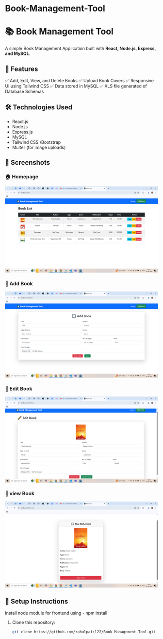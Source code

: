 ﻿# Book-Management-Tool

# 📚 Book Management Tool

A simple Book Management Application built with **React, Node.js, Express, and MySQL**.

## 🚀 Features

✅ Add, Edit, View, and Delete Books
✅ Upload Book Covers
✅ Responsive UI using Tailwind CSS
✅ Data stored in MySQL
✅ XLS file generated of Database Schemas

## 🛠️ Technologies Used

- React.js
- Node.js
- Express.js
- MySQL
- Tailwind CSS /Bootstrap
- Multer (for image uploads)

## 📸 Screenshots

### 🏠 Homepage
![Home Page](Screenshots/Home%20Page.png)


### 📖 Add Book
![Add Book](Screenshots/AddBook.png)


### 📖 Edit Book
![Edit Book](Screenshots/EditBook.png)

### 📖 view Book
![View Book](Screenshots/ViewBook.png)



## 📂 Setup Instructions
install node module for frontend using - npm install

1. Clone this repository:
   ```sh
   git clone https://github.com/rahulpatil22/Book-Management-Tool.git
   ```
